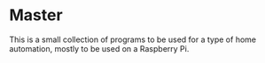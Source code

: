# Master
This is a small collection of programs to be used for a type of home automation, mostly to be used on a Raspberry Pi.
